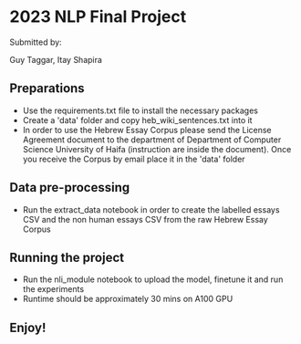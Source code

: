 # 2023 NLP Final Project
Submitted by:

Guy Taggar, 
Itay Shapira 
## Preparations
* Use the requirements.txt file to install the necessary packages
* Create a 'data' folder and copy heb_wiki_sentences.txt into it
* In order to use the Hebrew Essay Corpus please send the License Agreement document to the department of Department of Computer Science
University of Haifa (instruction are inside the document). Once you receive the Corpus by email place it in the 'data' folder
## Data pre-processing
* Run the extract_data notebook in order to create the labelled essays CSV and the non human essays CSV from the raw Hebrew Essay Corpus
## Running the project 
* Run the nli_module notebook to upload the model, finetune it and run the experiments
* Runtime should be approximately 30 mins on A100 GPU

## Enjoy!


